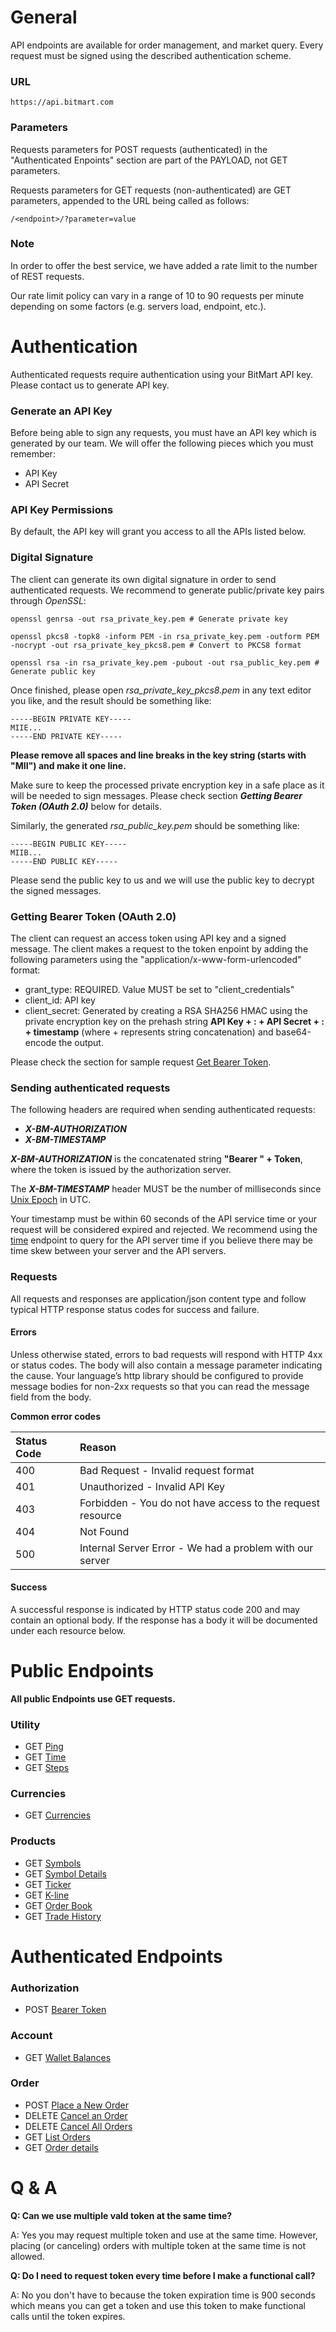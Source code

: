 # General

API endpoints are available for order management, and market query. Every request must be signed using the described authentication scheme.

### URL

```
https://api.bitmart.com
```

### Parameters

Requests parameters for POST requests \(authenticated\) in the "Authenticated Enpoints" section are part of the PAYLOAD, not GET parameters.

Requests parameters for GET requests \(non-authenticated\) are GET parameters, appended to the URL being called as follows:

```
/<endpoint>/?parameter=value
```

### Note

In order to offer the best service, we have added a rate limit to the number of REST requests.

Our rate limit policy can vary in a range of 10 to 90 requests per minute depending on some factors \(e.g. servers load, endpoint, etc.\).



# Authentication

Authenticated requests require authentication using your BitMart API key. Please contact us to generate API key.

### Generate an API Key

Before being able to sign any requests, you must have an API key which is generated by our team. We will offer the following pieces which you must remember:

* API Key
* API Secret

### API Key Permissions

By default, the API key will grant you access to all the APIs listed below.

### Digital Signature

The client can generate its own digital signature in order to send authenticated requests. We recommend to generate public/private key pairs through _OpenSSL_:

```shell
openssl genrsa -out rsa_private_key.pem # Generate private key

openssl pkcs8 -topk8 -inform PEM -in rsa_private_key.pem -outform PEM -nocrypt -out rsa_private_key_pkcs8.pem # Convert to PKCS8 format

openssl rsa -in rsa_private_key.pem -pubout -out rsa_public_key.pem # Generate public key
```

Once finished, please open _rsa_private_key_pkcs8.pem_ in any text editor you like, and the result should be something like:

```
-----BEGIN PRIVATE KEY-----
MIIE...
-----END PRIVATE KEY-----
```

**Please remove all spaces and line breaks in the key string (starts with "MII") and make it one line.**

Make sure to keep the processed private encryption key in a safe place as it will be needed to sign messages. Please check section _**Getting Bearer Token (OAuth 2.0)**_ below for details.

Similarly, the generated _rsa_public_key.pem_ should be something like:
```
-----BEGIN PUBLIC KEY-----
MIIB...
-----END PUBLIC KEY-----
```

Please send the public key to us and we will use the public key to decrypt the signed messages.

### Getting Bearer Token (OAuth 2.0)

The client can request an access token using API key and a signed message. The client makes a request to the token enpoint by adding the following parameters using the "application/x-www-form-urlencoded" format:

* grant_type: REQUIRED. Value MUST be set to "client_credentials"
* client_id: API key
* client_secret: Generated by creating a RSA SHA256 HMAC using the private encryption key on the prehash string **API Key + : + API Secret + : + timestamp** (where + represents string concatenation) and base64-encode the output.

Please check the section for sample request [Get Bearer Token](rest/authenticated/oauth.md).

### Sending authenticated requests

The following headers are required when sending authenticated requests:

* _**X-BM-AUTHORIZATION**_
* _**X-BM-TIMESTAMP**_

_**X-BM-AUTHORIZATION**_ is the concatenated string **"Bearer " + Token**, where the token is issued by the authorization server.

The _**X-BM-TIMESTAMP**_ header MUST be the number of milliseconds since [Unix Epoch](https://en.wikipedia.org/wiki/Unix_time) in UTC.

Your timestamp must be within 60 seconds of the API service time or your request will be considered expired and rejected. We recommend using the [time](rest/public/time.md) endpoint to query for the API server time if you believe there may be time skew between your server and the API servers.

### Requests

All requests and responses are application/json content type and follow typical HTTP response status codes for success and failure.

#### Errors

Unless otherwise stated, errors to bad requests will respond with HTTP 4xx or status codes. The body will also contain a message parameter indicating the cause. Your language’s http library should be configured to provide message bodies for non-2xx requests so that you can read the message field from the body.

**Common error codes**

| Status Code | Reason |
| :--- | :--- |
| 400 | Bad Request - Invalid request format |
| 401 | Unauthorized - Invalid API Key |
| 403 | Forbidden - You do not have access to the request resource |
| 404 | Not Found |
| 500 | Internal Server Error - We had a problem with our server |

#### Success

A successful response is indicated by HTTP status code 200 and may contain an optional body. If the response has a body it will be documented under each resource below.


# Public Endpoints

**All public Endpoints use GET requests.**

### Utility

* GET [Ping](rest/public/ping.md)
* GET [Time](rest/public/time.md)
* GET [Steps](rest/public/steps.md)

### Currencies

* GET [Currencies](rest/public/currencies.md)

### Products

* GET [Symbols](rest/public/symbols.md)
* GET [Symbol Details](rest/public/symbol_details.md)
* GET [Ticker](rest/public/ticker.md)
* GET [K-line](rest/public/kline.md)
* GET [Order Book](rest/public/order_book.md)
* GET [Trade History](rest/public/trades.md)


# Authenticated Endpoints

### Authorization

* POST [Bearer Token](rest/authenticated/oauth.md)

### Account

* GET [Wallet Balances](rest/authenticated/wallet_balances.md)

### Order

* POST [Place a New Order](rest/authenticated/post_order.md)
* DELETE [Cancel an Order](rest/authenticated/cancel_order.md)
* DELETE [Cancel All Orders](rest/authenticated/cancel_orders.md)
* GET [List Orders](rest/authenticated/user_orders.md)
* GET [Order details](rest/authenticated/order_details.md)

# Q & A

**Q: Can we use multiple vald token at the same time?**

A: Yes you may request multiple token and use at the same time. However, placing (or canceling) orders with multiple token at the same time is not allowed.

**Q: Do I need to request token every time before I make a functional call?**

A: No you don't have to because the token expiration time is 900 seconds which means you can get a token and use this token to make functional calls until the token expires.




